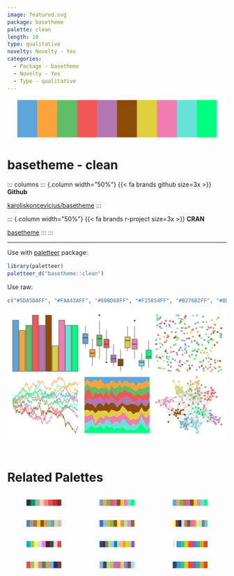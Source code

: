 ```yaml
---
image: featured.svg
package: basetheme
palette: clean
length: 10
type: qualitative
novelty: Novelty - Yes
categories:
  - Package - basetheme
  - Novelty - Yes
  - Type - qualitative
---
```


![](featured.svg)

# basetheme - clean 

::: columns
::: {.column width="50%"}
{{< fa brands github size=3x >}}
**Github**

[karoliskoncevicius/basetheme](https://github.com/karoliskoncevicius/basetheme)
:::

::: {.column width="50%"}
{{< fa brands r-project size=3x >}}
**CRAN**

[basetheme](https://CRAN.R-project.org/package=basetheme)
:::
:::

<hr> 

Use with [paletteer](https://emilhvitfeldt.github.io/paletteer/) package:

```r
library(paletteer)
paletteer_d("basetheme::clean")
```

Use raw:

```r
c("#5DA5DAFF", "#FAA43AFF", "#60BD68FF", "#F15854FF", "#B276B2FF", "#8D4B08FF", "#DECF3FFF", "#F17CB0FF", "#66E3D9FF", "#00FF7FFF")
``` 

![](examples.svg) 

<br>

# Related Palettes

<div class="list" style="display: grid; grid-template-columns: auto auto auto;"> <figure class="figure">
<a href="../../awtools/a_palette/"> <img src="../../awtools/a_palette/featured.svg" style="width: 100%;" class="figure-img"></a>
</figure> <figure class="figure">
<a href="../../basetheme/void/"> <img src="../../basetheme/void/featured.svg" style="width: 100%;" class="figure-img"></a>
</figure> <figure class="figure">
<a href="../../basetheme/minimal/"> <img src="../../basetheme/minimal/featured.svg" style="width: 100%;" class="figure-img"></a>
</figure> <figure class="figure">
<a href="../../basetheme/brutal/"> <img src="../../basetheme/brutal/featured.svg" style="width: 100%;" class="figure-img"></a>
</figure> <figure class="figure">
<a href="../../basetheme/dark/"> <img src="../../basetheme/dark/featured.svg" style="width: 100%;" class="figure-img"></a>
</figure> <figure class="figure">
<a href="../../ggsci/schwifty_rickandmorty/"> <img src="../../ggsci/schwifty_rickandmorty/featured.svg" style="width: 100%;" class="figure-img"></a>
</figure> <figure class="figure">
<a href="../../tvthemes/rickAndMorty/"> <img src="../../tvthemes/rickAndMorty/featured.svg" style="width: 100%;" class="figure-img"></a>
</figure> <figure class="figure">
<a href="../../tidyquant/tq_dark/"> <img src="../../tidyquant/tq_dark/featured.svg" style="width: 100%;" class="figure-img"></a>
</figure> <figure class="figure">
<a href="../../ggthemr/flat_dark/"> <img src="../../ggthemr/flat_dark/featured.svg" style="width: 100%;" class="figure-img"></a>
</figure> <figure class="figure">
<a href="../../peRReo/calle13/"> <img src="../../peRReo/calle13/featured.svg" style="width: 100%;" class="figure-img"></a>
</figure> <figure class="figure">
<a href="../../ggthemes/hc_default/"> <img src="../../ggthemes/hc_default/featured.svg" style="width: 100%;" class="figure-img"></a>
</figure> <figure class="figure">
<a href="../../ggthemr/flat/"> <img src="../../ggthemr/flat/featured.svg" style="width: 100%;" class="figure-img"></a>
</figure> 
</div>
